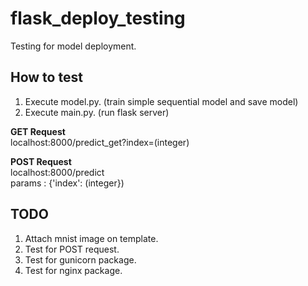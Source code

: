 # flask_deploy_testing
Testing for model deployment.

## How to test
1. Execute model.py. (train simple sequential model and save model)
2. Execute main.py. (run flask server)  

**GET Request**  
localhost:8000/predict_get?index=(integer)  

**POST Request**  
localhost:8000/predict  
params : {'index': (integer})  

## TODO
1. Attach mnist image on template.
2. Test for POST request.
3. Test for gunicorn package.
4. Test for nginx package.
